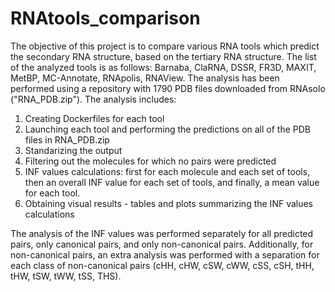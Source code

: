 # RNAtools_comparison

The objective of this project is to compare various RNA tools which predict the secondary RNA structure, based on the tertiary RNA structure.
The list of the analyzed tools is as follows: Barnaba, ClaRNA, DSSR, FR3D, MAXIT, MetBP, MC-Annotate, RNApolis, RNAView.
The analysis has been performed using a repository with 1790 PDB files downloaded from RNAsolo ("RNA_PDB.zip").
The analysis includes:
1) Creating Dockerfiles for each tool
2) Launching each tool and performing the predictions on all of the PDB files in RNA_PDB.zip
3) Standarizing the output
4) Filtering out the molecules for which no pairs were predicted
5) INF values calculations: first for each molecule and each set of tools, then an overall INF value for each set of tools, and finally, a mean value for each tool.
6) Obtaining visual results - tables and plots summarizing the INF values calculations

The analysis of the INF values was performed separately for all predicted pairs, only canonical pairs, and only non-canonical pairs. Additionally, for non-canonical pairs, an extra analysis was performed with a separation for each class of non-canonical pairs (cHH, cHW, cSW, cWW, cSS, cSH, tHH, tHW, tSW, tWW, tSS, THS).
